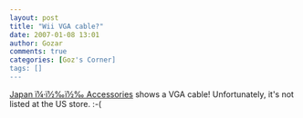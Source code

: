 ```yaml
---
layout: post
title: "Wii VGA cable?"
date: 2007-01-08 13:01
author: Gozar
comments: true
categories: [Goz's Corner]
tags: []
---
```

<a href="http://www.nintendo.co.jp/wii/accessories/index.html">Japan ï¼·ï½‰ï½‰ Accessories</a> shows a VGA cable! Unfortunately, it's not listed at the US store. :-(

